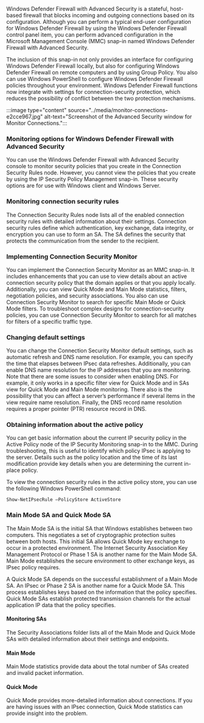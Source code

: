 Windows Defender Firewall with Advanced Security is a stateful, host-based firewall that blocks incoming and outgoing connections based on its configuration. Although you can perform a typical end-user configuration for Windows Defender Firewall by using the Windows Defender Firewall control panel item, you can perform advanced configuration in the Microsoft Management Console (MMC) snap-in named Windows Defender Firewall with Advanced Security.

The inclusion of this snap-in not only provides an interface for configuring Windows Defender Firewall locally, but also for configuring Windows Defender Firewall on remote computers and by using Group Policy. You also can use Windows PowerShell to configure Windows Defender Firewall policies throughout your environment. Windows Defender Firewall functions now integrate with settings for connection-security protection, which reduces the possibility of conflict between the two protection mechanisms.

:::image type="content" source="../media/monitor-connections-e2cce967.jpg" alt-text="Screenshot of the Advanced Security window for Monitor Connections.":::


### Monitoring options for Windows Defender Firewall with Advanced Security

You can use the Windows Defender Firewall with Advanced Security console to monitor security policies that you create in the Connection Security Rules node. However, you cannot view the policies that you create by using the IP Security Policy Management snap-in. These security options are for use with Windows client and Windows Server.

### Monitoring connection security rules

The Connection Security Rules node lists all of the enabled connection security rules with detailed information about their settings. Connection security rules define which authentication, key exchange, data integrity, or encryption you can use to form an SA. The SA defines the security that protects the communication from the sender to the recipient.

### Implementing Connection Security Monitor

You can implement the Connection Security Monitor as an MMC snap-in. It includes enhancements that you can use to view details about an active connection security policy that the domain applies or that you apply locally. Additionally, you can view Quick Mode and Main Mode statistics, filters, negotiation policies, and security associations. You also can use Connection Security Monitor to search for specific Main Mode or Quick Mode filters. To troubleshoot complex designs for connection-security policies, you can use Connection Security Monitor to search for all matches for filters of a specific traffic type.

### Changing default settings

You can change the Connection Security Monitor default settings, such as automatic refresh and DNS name resolution. For example, you can specify the time that elapses between IPsec data refreshes. Additionally, you can enable DNS name resolution for the IP addresses that you are monitoring. Note that there are some issues to consider when enabling DNS. For example, it only works in a specific filter view for Quick Mode and in SAs view for Quick Mode and Main Mode monitoring. There also is the possibility that you can affect a server’s performance if several items in the view require name resolution. Finally, the DNS record name resolution requires a proper pointer (PTR) resource record in DNS.

### Obtaining information about the active policy

You can get basic information about the current IP security policy in the Active Policy node of the IP Security Monitoring snap-in to the MMC. During troubleshooting, this is useful to identify which policy IPsec is applying to the server. Details such as the policy location and the time of its last modification provide key details when you are determining the current in-place policy.

To view the connection security rules in the active policy store, you can use the following Windows PowerShell command:

```
Show-NetIPsecRule –PolicyStore ActiveStore

```

### Main Mode SA and Quick Mode SA

The Main Mode SA is the initial SA that Windows establishes between two computers. This negotiates a set of cryptographic protection suites between both hosts. This initial SA allows Quick Mode key exchange to occur in a protected environment. The Internet Security Association Key Management Protocol or Phase 1 SA is another name for the Main Mode SA. Main Mode establishes the secure environment to other exchange keys, as IPsec policy requires.

A Quick Mode SA depends on the successful establishment of a Main Mode SA. An IPsec or Phase 2 SA is another name for a Quick Mode SA. This process establishes keys based on the information that the policy specifies. Quick Mode SAs establish protected transmission channels for the actual application IP data that the policy specifies.

#### Monitoring SAs

The Security Associations folder lists all of the Main Mode and Quick Mode SAs with detailed information about their settings and endpoints.

#### Main Mode

Main Mode statistics provide data about the total number of SAs created and invalid packet information.

#### Quick Mode

Quick Mode provides more-detailed information about connections. If you are having issues with an IPsec connection, Quick Mode statistics can provide insight into the problem.
